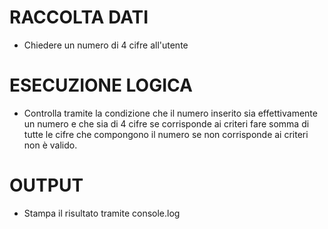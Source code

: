 # RACCOLTA DATI
- Chiedere un numero di 4 cifre all'utente

# ESECUZIONE LOGICA
- Controlla tramite la condizione che il numero inserito sia effettivamente un numero e che sia di 4 cifre
     se corrisponde ai criteri 
          fare somma di tutte le cifre che compongono il numero
     se non corrisponde ai criteri
          non è valido.     

# OUTPUT
- Stampa il risultato tramite console.log
